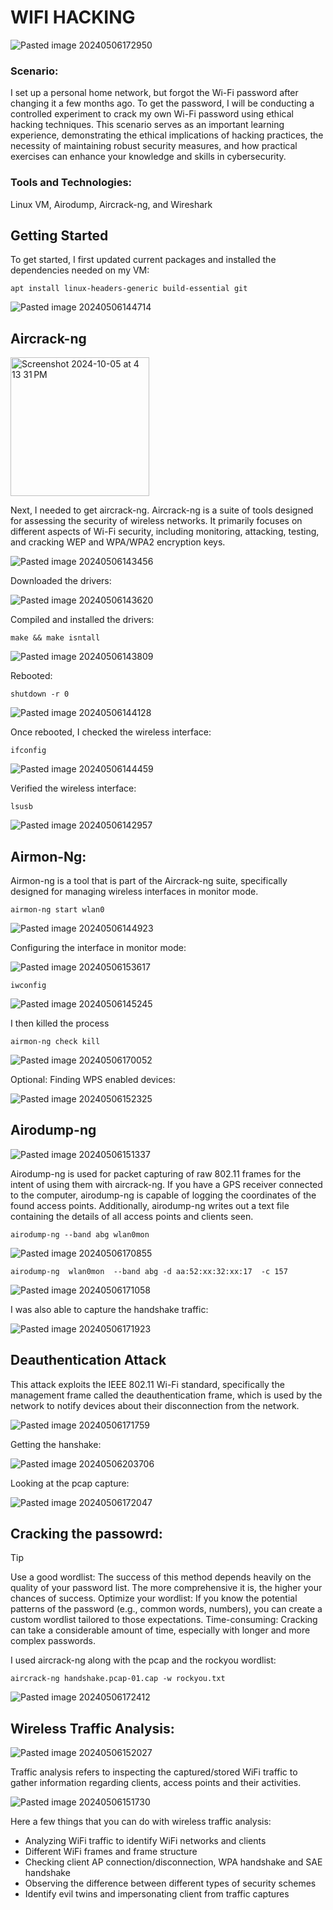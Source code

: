 # WIFI HACKING

![Pasted image 20240506172950](https://github.com/lm3nitro/Projects/assets/55665256/a685d2f4-61f2-4d69-b8ba-9736550094fd)

### Scenario:

I set up a personal home network, but forgot the Wi-Fi password after changing it a few months ago. To get the password, I will be conducting a controlled experiment to crack my own Wi-Fi password using ethical hacking techniques. This scenario serves as an important learning experience, demonstrating the ethical implications of hacking practices, the necessity of maintaining robust security measures, and how practical exercises can enhance your knowledge and skills in cybersecurity.

### Tools and Technologies:
Linux VM, Airodump, Aircrack-ng, and Wireshark

## Getting Started

To get started, I first updated current packages and installed the dependencies needed on my VM:

```
apt install linux-headers-generic build-essential git
```

![Pasted image 20240506144714](https://github.com/lm3nitro/Projects/assets/55665256/d44ed41e-88ff-4a4b-b222-63ee6f231c13)

## Aircrack-ng

<img width="222" alt="Screenshot 2024-10-05 at 4 13 31 PM" src="https://github.com/user-attachments/assets/187edc8c-9411-4804-89ac-982d37d3d28a">

Next, I needed to get aircrack-ng. Aircrack-ng is a suite of tools designed for assessing the security of wireless networks. It primarily focuses on different aspects of Wi-Fi security, including monitoring, attacking, testing, and cracking WEP and WPA/WPA2 encryption keys. 

![Pasted image 20240506143456](https://github.com/lm3nitro/Projects/assets/55665256/7a259634-c4e4-415a-9e2f-ca446ffc3923)

Downloaded the drivers:

![Pasted image 20240506143620](https://github.com/lm3nitro/Projects/assets/55665256/b44bbd1e-643b-40c2-9bfc-359b25297ad3)

Compiled and installed the drivers:

```
make && make isntall
```
![Pasted image 20240506143809](https://github.com/lm3nitro/Projects/assets/55665256/76c734e3-a443-473f-8e05-a764358a024f)

Rebooted:

```
shutdown -r 0
```

![Pasted image 20240506144128](https://github.com/lm3nitro/Projects/assets/55665256/53b15088-281f-44df-a1a0-2003ba772fae)

Once rebooted, I checked the wireless interface:

```
ifconfig
```

![Pasted image 20240506144459](https://github.com/lm3nitro/Projects/assets/55665256/c6c74459-2554-432c-b48a-df809485e34a)

Verified the wireless interface:

```
lsusb
```

![Pasted image 20240506142957](https://github.com/lm3nitro/Projects/assets/55665256/746c61a6-12d8-4c2e-9ca6-2effe925746f)

## Airmon-Ng:

Airmon-ng is a tool that is part of the Aircrack-ng suite, specifically designed for managing wireless interfaces in monitor mode.

```
airmon-ng start wlan0
```

![Pasted image 20240506144923](https://github.com/lm3nitro/Projects/assets/55665256/e77a0995-de1c-472d-af9d-eec3bc2f08cd)

Configuring the interface in monitor mode:

![Pasted image 20240506153617](https://github.com/lm3nitro/Projects/assets/55665256/64168ca7-1678-4883-91ca-1eb5c8d667fb)

```
iwconfig
```

![Pasted image 20240506145245](https://github.com/lm3nitro/Projects/assets/55665256/b378b673-3e01-4538-b558-fc46214d9a22)

I then killed the process 

```
airmon-ng check kill
```

![Pasted image 20240506170052](https://github.com/lm3nitro/Projects/assets/55665256/f000995c-3999-4ab0-81e2-151a8183e98d)

Optional: Finding WPS enabled devices:

![Pasted image 20240506152325](https://github.com/lm3nitro/Projects/assets/55665256/882bdaf1-22be-427d-885e-0cc8a769f9d5)

## Airodump-ng

![Pasted image 20240506151337](https://github.com/lm3nitro/Projects/assets/55665256/a4fe54b5-1e41-4efe-adb1-cea922ded267)

Airodump-ng is used for packet capturing of raw 802.11 frames for the intent of using them with aircrack-ng. If you have a GPS receiver connected to the computer, airodump-ng is capable of logging the coordinates of the found access points. Additionally, airodump-ng writes  out  a  text  file containing the details of all access points and clients seen.

```
airodump-ng --band abg wlan0mon
```

![Pasted image 20240506170855](https://github.com/lm3nitro/Projects/assets/55665256/17e32f72-fb26-4c11-b7f3-3ec8c6763f6a)

```
airodump-ng  wlan0mon  --band abg -d aa:52:xx:32:xx:17  -c 157
```

![Pasted image 20240506171058](https://github.com/lm3nitro/Projects/assets/55665256/17db4bee-c3b9-4868-8ea8-ef93f140d408)

I was also able to capture the handshake traffic:

![Pasted image 20240506171923](https://github.com/lm3nitro/Projects/assets/55665256/920e6385-5802-440f-b8bd-d29226ac36c9)

## Deauthentication Attack

This attack exploits the IEEE 802.11 Wi-Fi standard, specifically the management frame called the deauthentication frame, which is used by the network to notify devices about their disconnection from the network. 

![Pasted image 20240506171759](https://github.com/lm3nitro/Projects/assets/55665256/37d1fd5f-aed5-4a3a-ae09-5a6a4366881c)

Getting the hanshake:

![Pasted image 20240506203706](https://github.com/lm3nitro/Projects/assets/55665256/b24f592b-21af-4382-aa52-e6985de8ca51)

Looking at the pcap capture:

![Pasted image 20240506172047](https://github.com/lm3nitro/Projects/assets/55665256/dba870bc-bd1f-445e-8fcf-78566322240e)

## Cracking the passowrd:

> [!TIP]
> Use a good wordlist: The success of this method depends heavily on the quality of your password list. The more comprehensive it is, the higher your chances of success.
> Optimize your wordlist: If you know the potential patterns of the password (e.g., common words, numbers), you can create a custom wordlist tailored to those expectations.
> Time-consuming: Cracking can take a considerable amount of time, especially with longer and more complex passwords.

I used aircrack-ng along with the pcap and the rockyou wordlist:

```
aircrack-ng handshake.pcap-01.cap -w rockyou.txt
```

![Pasted image 20240506172412](https://github.com/lm3nitro/Projects/assets/55665256/eaa7f11d-fc65-44f1-8c2c-15468ca6a3f9)

## Wireless Traffic Analysis:

![Pasted image 20240506152027](https://github.com/lm3nitro/Projects/assets/55665256/256f8589-1fdb-4f6e-bc44-dbad54b89594)

Traffic analysis refers to inspecting the captured/stored WiFi traffic to gather information regarding clients, access points and their activities.

![Pasted image 20240506151730](https://github.com/lm3nitro/Projects/assets/55665256/39fb9ff8-519b-484c-8257-dd920724dce0)

Here a few things that you can do with wireless traffic analysis:

 + Analyzing WiFi traffic to identify WiFi networks and clients
 + Different WiFi frames and frame structure
 + Checking client AP connection/disconnection, WPA handshake and SAE handshake
 + Observing the difference between different types of security schemes
 + Identify evil twins and impersonating client from traffic captures




